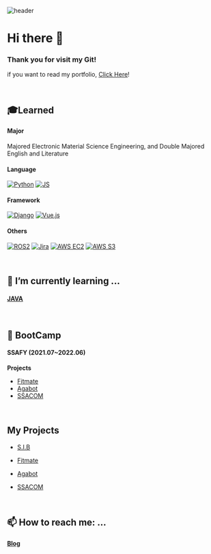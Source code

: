 ![header](https://capsule-render.vercel.app/api?type=waving&color=ffc5dc&height=300&section=header&text=Jiwon's%20git&fontSize=50&fontColor=79254a&animation=fadeIn)


# Hi there 👋

### Thank you for visit my Git!

if you want to read my portfolio, [Click Here](https://www.notion.so/Jiwon-s-Portfolio-ed735ae41a4944089ab4cedfc7a2c419?pvs=4)!

<br>

## 🎓Learned

#### Major

Majored Electronic Material Science Engineering, and Double Majored English and Literature

#### Language

[![Python](https://img.shields.io/badge/Python-3776AB?style=flat-round&logo=python&logoColor=black)](github.com/yogjesi/S.I.B) [![JS](https://img.shields.io/badge/JavaScript-F7DF1E?style=flat-round&logo=javascript&logoColor=black)](github.com/yogjesi/S.I.B)

#### Framework

[![Django](https://img.shields.io/badge/Django-092E20?style=flat-round&logo=django&logoColor=white)](github.com/yogjesi/S.I.B) [![Vue.js](https://img.shields.io/badge/Vue.js-4FC08D?style=flat-round&logo=vue.js&logoColor=black)](github.com/yogjesi/S.I.B)

#### Others

[![ROS2](https://img.shields.io/badge/ROS2-22314E?style=flat-round&logo=ROS&logoColor=white)]()
[![Jira](https://img.shields.io/badge/Jira-0052CC?style=flat&logo=Jira&logoColor=white)]()
[![AWS EC2](https://img.shields.io/badge/AWS_EC2-FF9900?style=flat-round&logo=amazonec2&logoColor=black)]()
[![AWS S3](https://img.shields.io/badge/AWS_S3-569A31?style=flat-round&logo=amazons3&logoColor=black)]()

<br>

## 🌱 I’m currently learning ...
#### [JAVA](https://github.com/yogjesi/javastudy)

<br>

## 🔭 BootCamp
#### SSAFY (2021.07~2022.06)

**Projects**

- [Fitmate](https://github.com/yogjesi/fitmate)
- [Agabot](https://grey-beryllium-938.notion.site/df430886ae9f475ca2ab128e4a7c9989)
- [SSACOM](https://ninth-tax-ce2.notion.site/c000cf794ec14a3e875947da995ed7ce)

<br>

## My Projects
- [S.I.B](https://github.com/yogjesi/SIB)

- [Fitmate](https://github.com/yogjesi/fitmate)
- [Agabot](https://grey-beryllium-938.notion.site/df430886ae9f475ca2ab128e4a7c9989)
- [SSACOM](https://ninth-tax-ce2.notion.site/c000cf794ec14a3e875947da995ed7ce)

<br>

## 📫 How to reach me: ...
#### [Blog](https://blog.naver.com/runtoeternity)



<!--
**yogjesi/yogjesi** is a ✨ _special_ ✨ repository because its `README.md` (this file) appears on your GitHub profile.

Here are some ideas to get you started:
- 
- 👯 I’m looking to collaborate on ...
- 🤔 I’m looking for help with ...
- 💬 Ask me about ...
- 😄 Pronouns: ...
- -->
